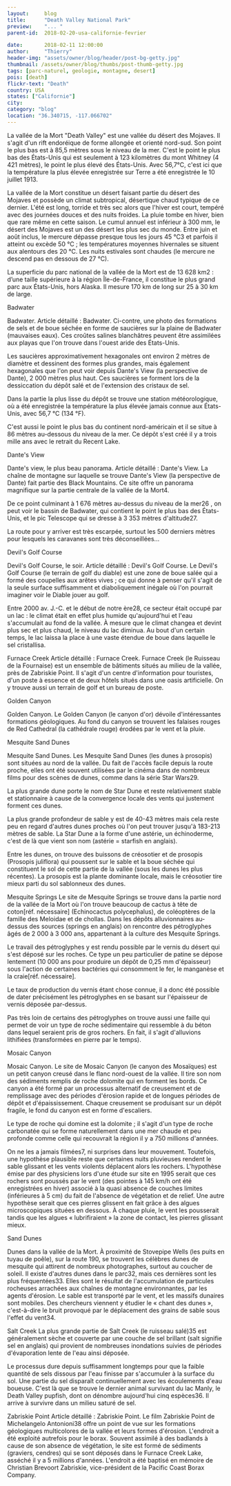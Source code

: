 ```yaml
---
layout:     blog
title:      "Death Valley National Park"
preview:    "... "
parent-id:  2018-02-20-usa-californie-fevrier

date:       2018-02-11 12:00:00
author:     "Thierry"
header-img: "assets/owner/blog/header/post-bg-getty.jpg"
thumbnail: /assets/owner/blog/thumbs/post-thumb-getty.jpg
tags: [parc-naturel, geologie, montagne, desert]
pois: [death]
flickr-text: "Death"
country: USA 
states: ["Californie"]
city: 
category: "blog"
location: "36.340715, -117.066702"
---
```


La vallée de la Mort "Death Valley" est une vallée du désert des Mojaves. Il s'agit d'un rift endoréique de forme allongée et orienté nord-sud. Son point le plus bas est à 85,5 mètres sous le niveau de la mer. C'est le point le plus bas des États-Unis qui est seulement à 123 kilomètres du mont Whitney (4 421 mètres), le point le plus élevé des États-Unis. Avec 56,7°C, c'est ici que la température la plus élevée enregistrée sur Terre a été enregistrée le 10 juillet 1913.

La vallée de la Mort constitue un désert faisant partie du désert des Mojaves et possède un climat subtropical, désertique chaud typique de ce dernier. L'été est long, torride et très sec alors que l'hiver est court, tempéré avec des journées douces et des nuits froides. La pluie tombe en hiver, bien que rare même en cette saison. Le cumul annuel est inférieur à 300 mm, le désert des Mojaves est un des désert les plus sec du monde. Entre juin et août inclus, le mercure dépasse presque tous les jours 45 °C3 et parfois il atteint ou excède 50 °C ; les températures moyennes hivernales se situent aux alentours des 20 °C. Les nuits estivales sont chaudes (le mercure ne descend pas en dessous de 27 °C).

La superficie du parc national de la vallée de la Mort est de 13 628 km2 : d’une taille supérieure à la région Île-de-France, il constitue le plus grand parc aux États-Unis, hors Alaska. Il mesure 170 km de long sur 25 à 30 km de large.

Badwater

Badwater.
Article détaillé : Badwater.
Ci-contre, une photo des formations de sels et de boue séchée en forme de saucières sur la plaine de Badwater (mauvaises eaux). Ces croûtes salines blanchâtres peuvent être assimilées aux playas que l'on trouve dans l'ouest aride des États-Unis.

Les saucières approximativement hexagonales ont environ 2 mètres de diamètre et dessinent des formes plus grandes, mais également hexagonales que l'on peut voir depuis Dante's View (la perspective de Dante), 2 000 mètres plus haut. Ces saucières se forment lors de la dessiccation du dépôt salé et de l'extension des cristaux de sel.

Dans la partie la plus lisse du dépôt se trouve une station météorologique, où a été enregistrée la température la plus élevée jamais connue aux États-Unis, avec 56,7 °C (134 °F).

C'est aussi le point le plus bas du continent nord-américain et il se situe à 86 mètres au-dessous du niveau de la mer. Ce dépôt s'est créé il y a trois mille ans avec le retrait du Recent Lake.

Dante's View

Dante's view, le plus beau panorama.
Article détaillé : Dante's View.
La chaîne de montagne sur laquelle se trouve Dante's View (la perspective de Dante) fait partie des Black Mountains. Ce site offre un panorama magnifique sur la partie centrale de la vallée de la Mort4.

De ce point culminant à 1 676 mètres au-dessus du niveau de la mer26 , on peut voir le bassin de Badwater, qui contient le point le plus bas des États-Unis, et le pic Telescope qui se dresse à 3 353 mètres d'altitude27.

La route pour y arriver est très escarpée, surtout les 500 derniers mètres pour lesquels les caravanes sont très déconseillées...

Devil's Golf Course

Devil's Golf Course, le soir.
Article détaillé : Devil's Golf Course.
Le Devil's Golf Course (le terrain de golf du diable) est une zone de boue salée qui a formé des coupelles aux arêtes vives ; ce qui donne à penser qu'il s'agit de la seule surface suffisamment et diaboliquement inégale où l'on pourrait imaginer voir le Diable jouer au golf.

Entre 2000 av. J.-C. et le début de notre ère28, ce secteur était occupé par un lac : le climat était en effet plus humide qu'aujourd'hui et l'eau s'accumulait au fond de la vallée. À mesure que le climat changea et devint plus sec et plus chaud, le niveau du lac diminua. Au bout d'un certain temps, le lac laissa la place à une vaste étendue de boue dans laquelle le sel cristallisa.

Furnace Creek
Article détaillé : Furnace Creek.
Furnace Creek (le Ruisseau de la Fournaise) est un ensemble de bâtiments situés au milieu de la vallée, près de Zabriskie Point. Il s'agit d'un centre d'information pour touristes, d'un poste à essence et de deux hôtels situés dans une oasis artificielle. On y trouve aussi un terrain de golf et un bureau de poste.

Golden Canyon

Golden Canyon.
Le Golden Canyon (le canyon d'or) dévoile d'intéressantes formations géologiques. Au fond du canyon se trouvent les falaises rouges de Red Cathedral (la cathédrale rouge) érodées par le vent et la pluie.

Mesquite Sand Dunes

Mesquite Sand Dunes.
Les Mesquite Sand Dunes (les dunes à prosopis) sont situées au nord de la vallée. Du fait de l'accès facile depuis la route proche, elles ont été souvent utilisées par le cinéma dans de nombreux films pour des scènes de dunes, comme dans la série Star Wars29.

La plus grande dune porte le nom de Star Dune et reste relativement stable et stationnaire à cause de la convergence locale des vents qui justement forment ces dunes.

La plus grande profondeur de sable y est de 40-43 mètres mais cela reste peu en regard d'autres dunes proches où l'on peut trouver jusqu'à 183-213 mètres de sable. La Star Dune a la forme d'une astérie, un échinoderme, c'est de là que vient son nom (astérie = starfish en anglais).

Entre les dunes, on trouve des buissons de créosotier et de prosopis (Prosopis juliflora) qui poussent sur le sable et la boue séchée qui constituent le sol de cette partie de la vallée (sous les dunes les plus récentes). La prosopis est la plante dominante locale, mais le créosotier tire mieux parti du sol sablonneux des dunes.

Mesquite Springs
Le site de Mesquite Springs se trouve dans la partie nord de la vallée de la Mort où l'on trouve beaucoup de cactus à tête de coton[réf. nécessaire] (Echinocactus polycephalus), de coléoptères de la famille des Meloidae et de chollas. Dans les dépôts alluvionnaires au-dessus des sources (springs en anglais) on rencontre des pétroglyphes âgés de 2 000 à 3 000 ans, appartenant à la culture des Mesquite Springs.

Le travail des pétroglyphes y est rendu possible par le vernis du désert qui s'est déposé sur les roches. Ce type un peu particulier de patine se dépose lentement (10 000 ans pour produire un dépôt de 0,25 mm d'épaisseur) sous l'action de certaines bactéries qui consomment le fer, le manganèse et la craie[réf. nécessaire].

Le taux de production du vernis étant chose connue, il a donc été possible de dater précisément les pétroglyphes en se basant sur l'épaisseur de vernis déposée par-dessus.

Pas très loin de certains des pétroglyphes on trouve aussi une faille qui permet de voir un type de roche sédimentaire qui ressemble à du béton dans lequel seraient pris de gros rochers. En fait, il s'agit d'alluvions lithifiées (transformées en pierre par le temps).

Mosaic Canyon

Mosaic Canyon.
Le site de Mosaic Canyon (le canyon des Mosaïques) est un petit canyon creusé dans le flanc nord-ouest de la vallée. Il tire son nom des sédiments remplis de roche dolomite qui en forment les bords. Ce canyon a été formé par un processus alternatif de creusement et de remplissage avec des périodes d'érosion rapide et de longues périodes de dépôt et d'épaississement. Chaque creusement se produisant sur un dépôt fragile, le fond du canyon est en forme d'escaliers.

Le type de roche qui domine est la dolomite ; il s'agit d'un type de roche carbonatée qui se forme naturellement dans une mer chaude et peu profonde comme celle qui recouvrait la région il y a 750 millions d'années.

On ne les a jamais filmées7, ni surprises dans leur mouvement. Toutefois, une hypothèse plausible reste que certaines nuits pluvieuses rendent le sable glissant et les vents violents déplacent alors les rochers. L'hypothèse émise par des physiciens lors d'une étude sur site en 1995 serait que ces rochers sont poussés par le vent (des pointes à 145 km/h ont été enregistrées en hiver) associé à la quasi absence de couches limites (inférieures à 5 cm) du fait de l'absence de végétation et de relief. Une autre hypothèse serait que ces pierres glissent en fait grâce à des algues microscopiques situées en dessous. À chaque pluie, le vent les pousserait tandis que les algues « lubrifiraient » la zone de contact, les pierres glissant mieux.

Sand Dunes

Dunes dans la vallée de la Mort.
À proximité de Stovepipe Wells (les puits en tuyau de poêle), sur la route 190, se trouvent les célèbres dunes de mesquite qui attirent de nombreux photographes, surtout au coucher de soleil. Il existe d'autres dunes dans le parc32, mais ces dernières sont les plus fréquentées33. Elles sont le résultat de l'accumulation de particules rocheuses arrachées aux chaînes de montagne environnantes, par les agents d'érosion. Le sable est transporté par le vent, et les massifs dunaires sont mobiles. Des chercheurs viennent y étudier le « chant des dunes », c'est-à-dire le bruit provoqué par le déplacement des grains de sable sous l'effet du vent34.

Salt Creek
La plus grande partie de Salt Creek (le ruisseau salé)35 est généralement sèche et couverte par une couche de sel brillant (salt signifie sel en anglais) qui provient de nombreuses inondations suivies de périodes d'évaporation lente de l'eau ainsi déposée.

Le processus dure depuis suffisamment longtemps pour que la faible quantité de sels dissous par l'eau finisse par s'accumuler à la surface du sol. Une partie du sel disparaît continuellement avec les écoulements d'eau boueuse. C'est là que se trouve le dernier animal survivant du lac Manly, le Death Valley pupfish, dont on dénombre aujourd'hui cinq espèces36. Il arrive à survivre dans un milieu saturé de sel.



Zabriskie Point
Article détaillé : Zabriskie Point.
Le film Zabriskie Point de Michelangelo Antonioni38 offre un point de vue sur les formations géologiques multicolores de la vallée et leurs formes d'érosion. L'endroit a été exploité autrefois pour le borax. Souvent assimilé à des badlands à cause de son absence de végétation, le site est formé de sédiments (graviers, cendres) qui se sont déposés dans le Furnace Creek Lake, asséché il y a 5 millions d'années. L'endroit a été baptisé en mémoire de Christian Brevoort Zabriskie, vice-président de la Pacific Coast Borax Company.